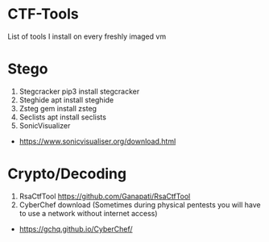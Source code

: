 # CTF-Tools
List of tools I install on every freshly imaged vm


# Stego
1. Stegcracker pip3 install stegcracker
2. Steghide apt install steghide
3. Zsteg gem install zsteg
4. Seclists apt install seclists
5. SonicVisualizer
- https://www.sonicvisualiser.org/download.html


# Crypto/Decoding
1. RsaCtfTool https://github.com/Ganapati/RsaCtfTool
2. CyberChef download (Sometimes during physical pentests you will have to use a network without internet access)
- https://gchq.github.io/CyberChef/


